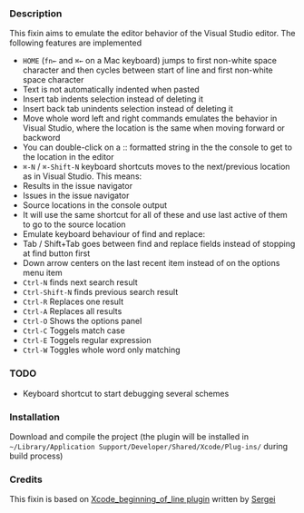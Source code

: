 ### Description

This fixin aims to emulate the editor behavior of the Visual Studio editor. The following features are implemented

+ `HOME` (`fn←` and `⌘←` on a Mac keyboard) jumps to first non-white space character and then cycles between start of line and first non-white space character
+ Text is not automatically indented when pasted
+ Insert tab indents selection instead of deleting it
+ Insert back tab unindents selection instead of deleting it
+ Move whole word left and right commands emulates the behavior in Visual Studio, where the location is the same when moving forward or backword
+ You can double-click on a <source>:<line>: formatted string in the the console to get to the location in the editor
+ `⌘-N` / `⌘-Shift-N` keyboard shortcuts moves to the next/previous location as in Visual Studio. This means:
 + Results in the issue navigator
 + Issues in the issue navigator
 + Source locations in the console output
 + It will use the same shortcut for all of these and use last active of them to go to the source location
+ Emulate keyboard behaviour of find and replace:
 + Tab / Shift+Tab goes between find and replace fields instead of stopping at find button first
 + Down arrow centers on the last recent item instead of on the options menu item
 + `Ctrl-N` finds next search result
 + `Ctrl-Shift-N` finds previous search result
 + `Ctrl-R` Replaces one result
 + `Ctrl-A` Replaces all results
 + `Ctrl-O` Shows the options panel
 + `Ctrl-C` Toggels match case
 + `Ctrl-E` Toggels regular expression
 + `Ctrl-W` Toggles whole word only matching
 

### TODO
+ Keyboard shortcut to start debugging several schemes

### Installation

Download and compile the project (the plugin will be installed in `~/Library/Application Support/Developer/Shared/Xcode/Plug-ins/` during build process)

### Credits

This fixin is based on [Xcode_beginning_of_line plugin](https://github.com/insanehunter/XCode4_beginning_of_line) written by [Sergei](https://github.com/insanehunter)

